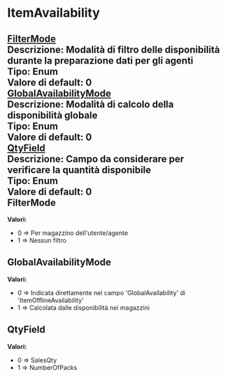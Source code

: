 # ItemAvailability
[FilterMode](#filtermode)	 
**Descrizione:** Modalità di filtro delle disponibilità durante la preparazione dati per gli agenti	 
**Tipo:** Enum	 
**Valore di default:** 0	 
[GlobalAvailabilityMode](#globalavailabilitymode)	 
**Descrizione:** Modalità di calcolo della disponibilità globale	 
**Tipo:** Enum	 
**Valore di default:** 0	 
[QtyField](#qtyfield)	 
**Descrizione:** Campo da considerare per verificare la quantità disponibile	 
**Tipo:** Enum	 
**Valore di default:** 0	 
FilterMode 
-----

**Valori:**
* 0 => Per magazzino dell'utente/agente
* 1 => Nessun filtro

GlobalAvailabilityMode 
-----

**Valori:**
* 0 => Indicata direttamente nel campo 'GlobalAvailability' di 'ItemOfflineAvailability'
* 1 => Calcolata dalle disponibilità nei magazzini

QtyField 
-----

**Valori:**
* 0 => SalesQty
* 1 => NumberOfPacks

